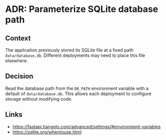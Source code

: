 # ADR: Parameterize SQLite database path

## Context
The application previously stored its SQLite file at a fixed path `data/database.db`.
Different deployments may need to place this file elsewhere.

## Decision
Read the database path from the `DB_PATH` environment variable with a default
of `data/database.db`. This allows each deployment to configure storage
without modifying code.

## Links
- https://fastapi.tiangolo.com/advanced/settings/#environment-variables
- https://sqlite.org/whentouse.html
